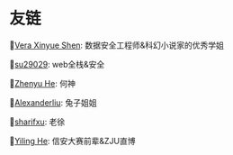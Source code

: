 # 友链

:link:[Vera Xinyue Shen](https://www.zuozuovera.com/): 数据安全工程师&科幻小说家的优秀学姐

:link:[su29029](https://su29029.github.io/): web全栈&安全

:link:[Zhenyu He](https://hzy0.xyz/): 何神

:link:[Alexanderliu](https://alexanderliu-creator.github.io/): 兔子姐姐

:link:[sharifxu](https://sharifxu.top/): 老徐

:link:[Yiling He](https://e0hyl.github.io/BLOG-OF-E0/): 信安大赛前辈&ZJU直博

